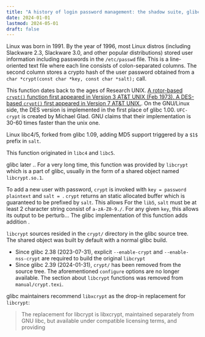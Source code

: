 ```yaml
---
title: "A history of login password management: the shadow suite, glibc, and libxcrypt"
date: 2024-01-01
lastmod: 2024-05-01
draft: false
---
```


Linux was born in 1991. By the year of 1996, most Linux distros (including Slackware 2.3, Slackware 3.0, and other popular distributions) 
stored user information including passwords in the `/etc/passwd` file.
This is a line-oriented text file where each line consists of colon-separated columns. The second column stores
a crypto hash of the user password obtained from a `char *crypt(const char *key, const char *salt);` call.

This function dates back to the ages of Research UNIX.
[A rotor-based `crypt()` function first appeared in Version 3 AT&T UNIX (Feb 1973). A DES-based `crypt()` first appeared in Version 7 AT&T UNIX.](https://man.openbsd.org/crypt). On the GNU/Linux side, the DES version is implemented in the first place of glibc 1.00.
`UFC-crypt` is created by Michael Glad. GNU claims that their implementation is 30-60 times faster than the unix one.

Linux libc4/5, forked from glibc 1.09, adding MD5 support triggered by a `$1$` prefix in `salt`.

This function originated in `libc4` and `libc5`.

glibc later ..
For a very long time, this function was provided by `libcrypt` which is a part of glibc,
usually in the form of a shared object named `libcrypt.so.1`.

To add a new user with password, `crypt` is invoked with `key = password plaintext` and `salt = `.
`crypt` returns an static allocated buffer which is guaranteed to be prefixed by `salt`.
This allows
For the `lib5`, `salt` must be at least 2 character string consist of `a-zA-Z0-9./`.
For any given `key`, this allows its output to be perturb...
The glibc implementation of this function adds addition .

`libcrypt` sources resided in the `crypt/` directory in the glibc source tree.
The shared object was built by default with a normal glibc build.
- Since glibc 2.38 (2023-07-31), explicit `--enable-crypt` and `--enable-nss-crypt` are required to build the original `libcrypt`
- Since glibc 2.39 (2024-01-31), `crypt/` has been removed from the source tree. The aforementioned `configure` options are no longer available. The section about `libcrypt` functions was removed from `manual/crypt.texi`.

glibc maintainers recommend `libxcrypt` as the drop-in replacement for `libcrypt`:

> The replacement for libcrypt is libxcrypt, maintained separately from
> GNU libc, but available under compatible licensing terms, and providing
